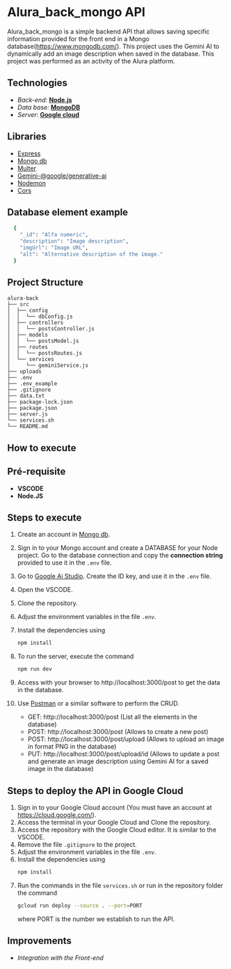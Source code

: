 # Alura_back_mongo API

Alura_back_mongo is a simple backend API that allows saving specific information provided for the front end in a Mongo database(https://www.mongodb.com/). This project uses the Gemini AI to dynamically add an image description when saved in the database. This project was performed as an activity of the Alura platform.

## Technologies

- _Back-end:_ [**Node.js**](https://nodejs.org/en)
- _Data base:_ [**MongoDB**](https://www.mongodb.com/)
- _Server_: [**Google cloud**]( https://cloud.google.com/)

## Libraries

- [Express](https://www.npmjs.com/package/express)
- [Mongo db](https://www.npmjs.com/package/mongodb)
- [Multer](https://www.npmjs.com/package/multer)
- [Gemini-@google/generative-ai](https://www.npmjs.com/package/@google/generative-ai)
- [Nodemon](https://www.npmjs.com/package/nodemon)
- [Cors](https://www.npmjs.com/package/cors)
  
## Database element example

  ```bash
    {
      "_id": "Alfa numeric",
      "description": "Image description",
      "imgUrl": "Image URL",
      "alt": "Alternative description of the image."
    }
  ```

## Project Structure

```
alura-back
├── src
│  ├── config
│  │  └── dbConfig.js
│  ├── controllers
│  │  └── postsController.js
│  ├── models
│  │  └── postsModel.js
│  ├── routes
│  │  └── postsRoutes.js
│  └── services
│     └── geminiService.js
├── uploads
├── .env
├── .env_example
├── .gitignore
├── data.txt
├── package-lock.json
├── package.json
├── server.js
└── services.sh
└── README.md

```

## How to execute

## Pré-requisite

- **VSCODE**
- **Node.JS**

## Steps to execute

1. Create an account in [Mongo db](https://www.mongodb.com/).
2. Sign in to your Mongo account and create a DATABASE for your Node project. Go to the database connection and copy the **connection string** provided to use it in the ```.env``` file.
3. Go to [Google Ai Studio](https://aistudio.google.com/app/apikey). Create the ID key, and use it in the ```.env``` file.
4. Open the VSCODE.
5. Clone the repository.
6.  Adjust the environment variables in the file ```.env```.
7. Install the dependencies using
   ```bash
   npm install
   ```
8. To run the server, execute the command
   ```bash
   npm run dev
   ```
9. Access with your browser to http://localhost:3000/post to get the data in the database.
10. Use [Postman](https://www.postman.com/) or a similar software to perform the CRUD.
    
    - GET: http://localhost:3000/post (List all the elements in the database)
    - POST: http://localhost:3000/post (Allows to create a new post)
    - POST: http://localhost:3000/post/upload (Allows to upload an image in format PNG in the database)
    - PUT: http://localhost:3000/post/upload/id (Allows to update a post and generate an image description using Gemini AI for a saved image in the database)
    
## Steps to deploy the API in Google Cloud

1. Sign in to your Google Cloud account (You must have an account at https://cloud.google.com/).
2. Access the terminal in your Google Cloud and Clone the repository.
3. Access the repository with the Google Cloud editor. It is similar to the VSCODE.
4. Remove the file ```.gitignore``` to the project.
5. Adjust the environment variables in the file ```.env```.
6. Install the dependencies using
   ```bash
   npm install
   ```
8. Run the commands in the file ```services.sh``` or run in the repository folder the command
   ```bash
   gcloud run deploy --source . --port=PORT
   ```
   where PORT is the number we establish to run the API.

## Improvements

- _Integration with the Front-end_ 
